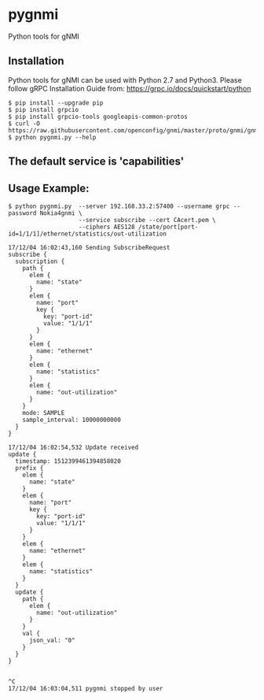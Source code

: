 # pygnmi
Python tools for gNMI

## Installation
Python tools for gNMI can be used with Python 2.7 and Python3.
Please follow gRPC Installation Guide from:
https://grpc.io/docs/quickstart/python

```
$ pip install --upgrade pip
$ pip install grpcio
$ pip install grpcio-tools googleapis-common-protos
$ curl -O https://raw.githubusercontent.com/openconfig/gnmi/master/proto/gnmi/gnmi_pb2.py
$ python pygnmi.py --help
```

## The default service is 'capabilities'

## Usage Example:

```
$ python pygnmi.py  --server 192.168.33.2:57400 --username grpc --password Nokia4gnmi \
                    --service subscribe --cert CAcert.pem \
                    --ciphers AES128 /state/port[port-id=1/1/1]/ethernet/statistics/out-utilization

17/12/04 16:02:43,160 Sending SubscribeRequest
subscribe {
  subscription {
    path {
      elem {
        name: "state"
      }
      elem {
        name: "port"
        key {
          key: "port-id"
          value: "1/1/1"
        }
      }
      elem {
        name: "ethernet"
      }
      elem {
        name: "statistics"
      }
      elem {
        name: "out-utilization"
      }
    }
    mode: SAMPLE
    sample_interval: 10000000000
  }
}

17/12/04 16:02:54,532 Update received
update {
  timestamp: 1512399461394858020
  prefix {
    elem {
      name: "state"
    }
    elem {
      name: "port"
      key {
        key: "port-id"
        value: "1/1/1"
      }
    }
    elem {
      name: "ethernet"
    }
    elem {
      name: "statistics"
    }
  }
  update {
    path {
      elem {
        name: "out-utilization"
      }
    }
    val {
      json_val: "0"
    }
  }
}


^C
17/12/04 16:03:04,511 pygnmi stopped by user
```
